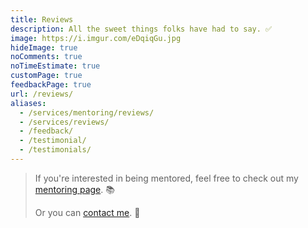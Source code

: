 ```yaml
---
title: Reviews
description: All the sweet things folks have had to say. ✅
image: https://i.imgur.com/eDqiqGu.jpg
hideImage: true
noComments: true
noTimeEstimate: true
customPage: true
feedbackPage: true
url: /reviews/
aliases:
  - /services/mentoring/reviews/
  - /services/reviews/
  - /feedback/
  - /testimonial/
  - /testimonials/
---
```


> If you're interested in being mentored, feel free to check out my [mentoring page](/mentoring/ "Mentoring"). 📚
>
> Or you can [contact me](/contact/ "Contact Me"). 📩️
